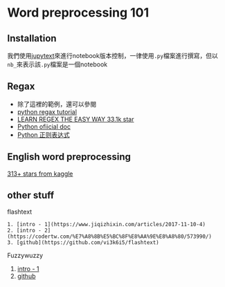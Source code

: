<!-- #region -->
# Word preprocessing 101

## Installation

我們使用[jupytext](https://github.com/mwouts/jupytext)來進行notebook版本控制，一律使用`.py`檔案進行撰寫，但以`nb_`來表示該`.py`檔案是一個notebook


## Regax

* 除了這裡的範例，還可以參閱
* [python regax tutorial](https://www.machinelearningplus.com/python/python-regex-tutorial-examples/)
* [LEARN REGEX THE EASY WAY 33.1k star](https://github.com/ziishaned/learn-regex/blob/master/translations/README-cn.md?fbclid=IwAR3pKb_r73dXXFFzvOY06HpXJFzK6Ak6uWfuyRZFiprbBAn8xRBzuuPIwZI)
* [Python ofiicial doc](https://docs.python.org/zh-tw/3/howto/regex.html)
* [Python 正则表达式](https://www.runoob.com/python/python-reg-expressions.html#flags)

## English word preprocessing

[313+ stars from kaggle](https://www.kaggle.com/sudalairajkumar/getting-started-with-text-preprocessing/notebook)

## other stuff

flashtext

    1. [intro - 1](https://www.jiqizhixin.com/articles/2017-11-10-4)
    2. [intro - 2](https://codertw.com/%E7%A8%8B%E5%BC%8F%E8%AA%9E%E8%A8%80/573990/)
    3. [github](https://github.com/vi3k6i5/flashtext)

Fuzzywuzzy

  1.  [intro - 1](https://zhuanlan.zhihu.com/p/53135935)
  2.  [github](https://github.com/seatgeek/fuzzywuzzy)
<!-- #endregion -->
